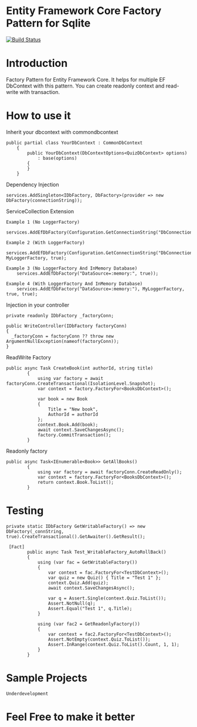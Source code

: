 # Entity Framework Core Factory Pattern for Sqlite

[![Build Status](https://travis-ci.org/umairsyed613/EFDbFactory.Sqlite.svg?branch=master)](https://travis-ci.org/umairsyed613/EFDbFactory.Sqlite)

# Introduction 
Factory Pattern for Entity Framework Core. It helps for multiple EF DbContext with this pattern.
You can create readonly context and read-write with transaction.

# How to use it

Inherit your dbcontext with commondbcontext 
```
public partial class YourDbContext : CommonDbContext
    {
        public YourDbContext(DbContextOptions<QuizDbContext> options)
            : base(options)
        {
        }
    }
```

Dependency Injection
```
services.AddSingleton<IDbFactory, DbFactory>(provider => new DbFactory(connectionString));
```

ServiceCollection Extension
```
Example 1 (No LoggerFactory)
	services.AddEfDbFactory(Configuration.GetConnectionString("DbConnection"));

Example 2 (With LoggerFactory)
	services.AddEfDbFactory(Configuration.GetConnectionString("DbConnection"), MyLoggerFactory, true);

Example 3 (No LoggerFactory And InMemory Database)
    services.AddEfDbFactory("DataSource=:memory:", true));

Example 4 (With LoggerFactory And InMemory Database)
    services.AddEfDbFactory("DataSource=:memory:"), MyLoggerFactory, true, true);
```

Injection in your controller
```
private readonly IDbFactory _factoryConn;

public WriteController(IDbFactory factoryConn)
{
  _factoryConn = factoryConn ?? throw new ArgumentNullException(nameof(factoryConn));
}
```
ReadWrite Factory
```
public async Task CreateBook(int authorId, string title)
        {
            using var factory = await factoryConn.CreateTransactional(IsolationLevel.Snapshot);
            var context = factory.FactoryFor<BooksDbContext>();

            var book = new Book
            {
                Title = "New book",
                AuthorId = authorId
            };
            context.Book.Add(book);
            await context.SaveChangesAsync();
            factory.CommitTransaction();
        }
```
Readonly factory 
```
public async Task<IEnumerable<Book>> GetAllBooks()
        {
            using var factory = await factoryConn.CreateReadOnly();
            var context = factory.FactoryFor<BooksDbContext>();
            return context.Book.ToList();
        }
```

# Testing

```
private static IDbFactory GetWritableFactory() => new DbFactory(_connString, true).CreateTransactional().GetAwaiter().GetResult();

 [Fact]
        public async Task Test_WritableFactory_AutoRollBack()
        {
            using (var fac = GetWritableFactory())
            {
                var context = fac.FactoryFor<TestDbContext>();
                var quiz = new Quiz() { Title = "Test 1" };
                context.Quiz.Add(quiz);
                await context.SaveChangesAsync();

                var q = Assert.Single(context.Quiz.ToList());
                Assert.NotNull(q);
                Assert.Equal("Test 1", q.Title);
            }

            using (var fac2 = GetReadonlyFactory())
            {
                var context = fac2.FactoryFor<TestDbContext>();
                Assert.NotEmpty(context.Quiz.ToList());
                Assert.InRange(context.Quiz.ToList().Count, 1, 1);
            }
        }

```

# Sample Projects
```
Underdevelopment
```

# Feel Free to make it better
